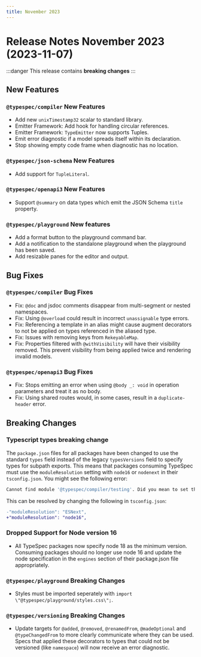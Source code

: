 ```yaml
---
title: November 2023
---
```


# Release Notes November 2023 (2023-11-07)

:::danger
This release contains **breaking changes**
:::

## New Features

### `@typespec/compiler` New Features

- Add new `unixTimestamp32` scalar to standard library.
- Emitter Framework: Add hook for handling circular references.
- Emitter Framework: `TypeEmitter` now supports Tuples.
- Emit error diagnostic if a model spreads itself within its declaration.
- Stop showing empty code frame when diagnostic has no location.

### `@typespec/json-schema` New Features

- Add support for `TupleLiteral`.

### `@typespec/openapi3` New Features

- Support `@summary` on data types which emit the JSON Schema `title` property.

### `@typespec/playground` New features

- Add a format button to the playground command bar.
- Add a notification to the standalone playground when the playground has been saved.
- Add resizable panes for the editor and output.

## Bug Fixes

### `@typespec/compiler` Bug Fixes

- Fix: `@doc` and jsdoc comments disappear from multi-segment or nested namespaces.
- Fix: Using `@overload` could result in incorrect `unassignable` type errors.
- Fix: Referencing a template in an alias might cause augment decorators to not be applied on types referenced in the aliased type.
- Fix: Issues with removing keys from `RekeyableMap`.
- Fix: Properties filtered with `@withVisibility` will have their visibility removed. This prevent visibility from being applied twice and rendering invalid models.

### `@typespec/openapi3` Bug Fixes

- Fix: Stops emitting an error when using `@body _: void` in operation parameters and treat it as no body.
- Fix: Using shared routes would, in some cases, result in a `duplicate-header` error.

## Breaking Changes

### Typescript types breaking change

The `package.json` files for all packages have been changed to use the standard `types` field instead of the legacy `typesVersions` field to specify types for subpath exports. This means that packages consuming TypeSpec must use the `moduleResolution` setting with `node16` or `nodenext` in their `tsconfig.json`.
You might see the following error:

```bash
Cannot find module '@typespec/compiler/testing'. Did you mean to set the 'moduleResolution' option to 'nodenext'
```

This can be resolved by changing the following in `tsconfig.json`:

```diff
-"moduleResolution": "ESNext",
+"moduleResolution": "node16",
```

### Dropped Support for Node version 16

- All TypeSpec packages now specify node 18 as the minimum version. Consuming packages should no longer use node 16 and update the node specification in the `engines` section of their package.json file appropriately.

### `@typespec/playground` Breaking Changes

- Styles must be imported seperately with `import \"@typespec/playground/styles.css\";`.

### `@typespec/versioning` Breaking Changes

- Update targets for `@added`, `@removed`, `@renamedFrom`, `@madeOptional` and `@typeChangedFrom` to more clearly communicate where they can be used. Specs that applied these decorators to types that could not be versioned (like `namespace`) will now receive an error diagnostic.
